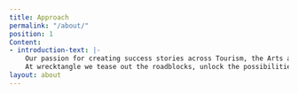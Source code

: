```yaml
---
title: Approach
permalink: "/about/"
position: 1
Content:
- introduction-text: |-
    Our passion for creating success stories across Tourism, the Arts and Culture, Education and Events, starts with a first-class operational model and exceptional customer experiences.
    At wrecktangle we tease out the roadblocks, unlock the possibilities and help you focus on the important stuff. After all, it's important for a reason.
layout: about
---
```


